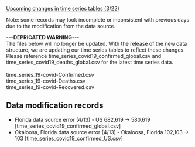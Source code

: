 [Upcoming changes in time series tables (3/22)](https://github.com/CSSEGISandData/COVID-19/issues/1250)

Note: some records may look incomplete or inconsistent with previous days due to the modification from the data source.

<b>---DEPRICATED WARNING---</b><br>
The files below will no longer be updated. With the release of the new data structure, we are updating our time series tables to reflect these changes. Please reference time_series_covid19_confirmed_global.csv and time_series_covid19_deaths_global.csv for the latest time series data. <br><br>
time_series_19-covid-Confirmed.csv	<br>
time_series_19-covid-Deaths.csv	<br>
time_series_19-covid-Recovered.csv


## Data modification records
* Florida data source error (4/13) - US 682,619 -> 580,619 [time_series_covid19_confirmed_global.csv]
* Okaloosa, Florida data source error (4/13) - Okaloosa, Florida 102,103 -> 103 [time_series_covid19_confirmed_US.csv]

